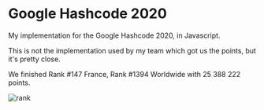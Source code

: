 # Google Hashcode 2020

My implementation for the Google Hashcode 2020, in Javascript.

This is not the implementation used by my team which got us the points, but it's pretty close.

We finished Rank #147 France, Rank #1394 Worldwide with 25 388 222 points.

![rank](https://user-images.githubusercontent.com/16818694/78573531-1f291600-7829-11ea-927b-f6663d3135aa.png)
